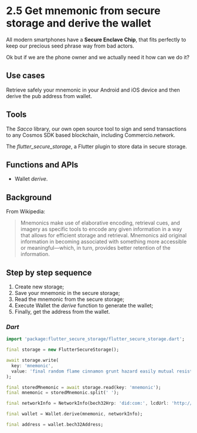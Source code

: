 # 2.5 Get mnemonic from secure storage and derive the wallet

All modern smartphones have a **Secure Enclave Chip**, that fits perfectly to keep our precious seed phrase way from bad actors.

Ok but if we are the phone owner and we actually need it how can we do it?

## Use cases

Retrieve safely your mnemonic in your Android and iOS device and then derive the pub address from wallet.

## Tools

The _Sacco_ library, our own open source tool to sign and send transactions to any Cosmos SDK based blockchain, including Commercio.network.

The _flutter_secure_storage_, a Flutter plugin to store data in secure storage.

## Functions and APIs

- Wallet _derive_.

## Background

From Wikipedia:
> Mnemonics make use of elaborative encoding, retrieval cues, and imagery as specific tools to encode any given information in a way that allows for efficient storage and retrieval. Mnemonics aid original information in becoming associated with something more accessible or meaningful—which, in turn, provides better retention of the information.

## Step by step sequence

1. Create new storage;
2. Save your mnemonic in the secure storage;
3. Read the mnemonic from the secure storage;
4. Execute Wallet the _derive_ function to generate the wallet;
5. Finally, get the address from the wallet.

### _Dart_

```dart
import 'package:flutter_secure_storage/flutter_secure_storage.dart';

final storage = new FlutterSecureStorage();

await storage.write(
  key: 'mnemonic',
  value: 'final random flame cinnamon grunt hazard easily mutual resist pond solution define knife female tongue crime atom jaguar alert library best forum lesson rigid',
);

final storedMnemonic = await storage.read(key: 'mnemonic');
final mnemonic = storedMnemonic.split(' ');

final networkInfo = NetworkInfo(bech32Hrp: 'did:com:', lcdUrl: 'http://localhost:1317');

final wallet = Wallet.derive(mnemonic, networkInfo);

final address = wallet.bech32Address;
```

